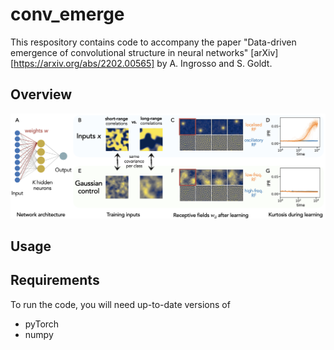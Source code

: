 # conv_emerge

This respository contains code to accompany the paper "Data-driven emergence of convolutional structure in neural networks" [arXiv][https://arxiv.org/abs/2202.00565] by A. Ingrosso and S. Goldt.

## Overview

![alt text](conv_emerge.png)

## Usage

## Requirements

To run the code, you will need up-to-date versions of

- pyTorch
- numpy

